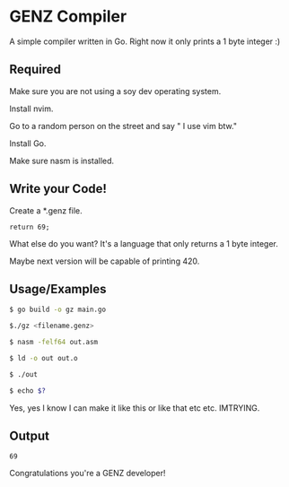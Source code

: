 
# GENZ Compiler

A simple compiler written in Go. Right now it only prints a 1 byte integer :)


## Required
Make sure you are not using a soy dev operating system.

Install nvim. 

Go to a random person on the street and say " I use vim btw."

Install Go.

Make sure nasm is installed.
## Write your Code!

Create a *.genz file.

``` GENZ
return 69;
```

What else do you want? It's a language that only returns a 1 byte integer.

Maybe next version will be capable of printing 420.
## Usage/Examples

```Bash
$ go build -o gz main.go

$./gz <filename.genz>

$ nasm -felf64 out.asm

$ ld -o out out.o

$ ./out

$ echo $?
```

Yes, yes I know I can make it like this or like that etc etc. IMTRYING.


## Output

```
69
```

Congratulations you're a GENZ developer! 
